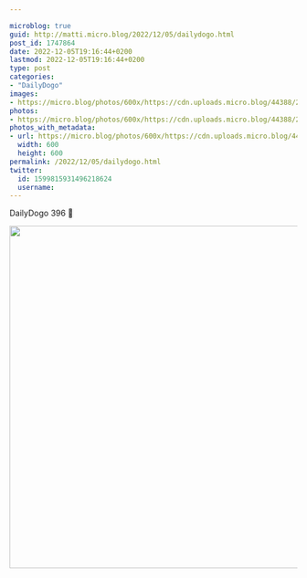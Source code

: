 ```yaml
---

microblog: true
guid: http://matti.micro.blog/2022/12/05/dailydogo.html
post_id: 1747864
date: 2022-12-05T19:16:44+0200
lastmod: 2022-12-05T19:16:44+0200
type: post
categories:
- "DailyDogo"
images:
- https://micro.blog/photos/600x/https://cdn.uploads.micro.blog/44388/2022/e159f41a30.jpg
photos:
- https://micro.blog/photos/600x/https://cdn.uploads.micro.blog/44388/2022/e159f41a30.jpg
photos_with_metadata:
- url: https://micro.blog/photos/600x/https://cdn.uploads.micro.blog/44388/2022/e159f41a30.jpg
  width: 600
  height: 600
permalink: /2022/12/05/dailydogo.html
twitter:
  id: 1599815931496218624
  username:
---
```

DailyDogo 396 🐶

<img src="https://micro.blog/photos/600x/https://blog.martin-haehnel.de/uploads/2022/e159f41a30.jpg" width="600" height="600" alt="" />
